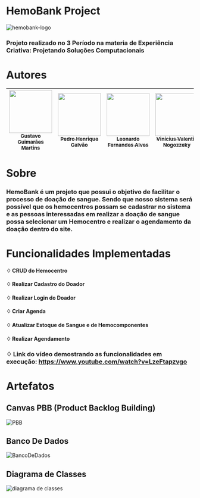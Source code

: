 # HemoBank Project
 
 ![hemobank-logo](https://user-images.githubusercontent.com/90704921/192766499-dc055d47-2509-41cd-8680-1b0522a65d7e.png)

### Projeto realizado no 3 Período na materia de Experiência Criativa: Projetando Soluções Computacionais

# Autores

| [<img src="https://avatars.githubusercontent.com/u/90704921?v=4" width=115><br><sub>Gustavo Guimarães Martins</sub>](https://github.com/GustavoGuimaraes32) |  [<img src="https://avatars.githubusercontent.com/u/70819419?v=4" width=115><br><sub>Pedro Henrique Galvão</sub>](https://github.com/pedrohenriquegalvao) |  [<img src="https://avatars.githubusercontent.com/u/90728273?v=4" width=115><br><sub>Leonardo Fernandes Alves</sub>](https://github.com/alvessleo) |  [<img src="https://avatars.githubusercontent.com/u/102973197?v=4" width=115><br><sub>Vinícius Valentin Nogozzeky</sub>](https://github.com/ViniciusNogozzeky)
| :---: | :---: | :---: | :---: |

# Sobre

### HemoBank é um projeto que possui o objetivo de facilitar o processo de doação de sangue. Sendo que nosso sistema será possível que os hemocentros possam se cadastrar no sistema e as pessoas interessadas em realizar a doação de sangue possa selecionar um Hemocentro e realizar o agendamento da doação dentro do site.

# Funcionalidades Implementadas

#### ♢ CRUD do Hemocentro
#### ♢ Realizar Cadastro do Doador
#### ♢ Realizar Login do Doador
#### ♢ Criar Agenda
#### ♢ Atualizar Estoque de Sangue e de Hemocomponentes
#### ♢ Realizar Agendamento

###  ♢ Link do vídeo demostrando as funcionalidades em execução: https://www.youtube.com/watch?v=LzeFtapzvgo

# Artefatos

## Canvas PBB (Product Backlog Building)

![PBB](https://user-images.githubusercontent.com/90704921/192768993-71fdacd5-457c-4230-9264-9a99c20ada23.png)

## Banco De Dados

![BancoDeDados](https://user-images.githubusercontent.com/90704921/192768689-7937bb5a-6ff4-4e24-a911-b42f6b4613a9.png)

## Diagrama de Classes

![diagrama de classes](https://user-images.githubusercontent.com/90704921/192769211-25730243-8293-471a-b555-dee968904497.png)
